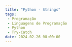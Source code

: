 ```yaml
---
title: "Python - Strings"
tags:
 - Programação
 - Linguagens de Programação
 - Python
 - Try-Catch
date: 2024-02-26 08:00:00
---
```

